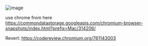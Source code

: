 ![image](https://cloud.githubusercontent.com/assets/883126/17903427/47f3996e-6920-11e6-9a10-2a3dd4b1142c.png)

use chrome from here
https://commondatastorage.googleapis.com/chromium-browser-snapshots/index.html?prefix=Mac/314206/

Revert:
https://codereview.chromium.org/761143003
